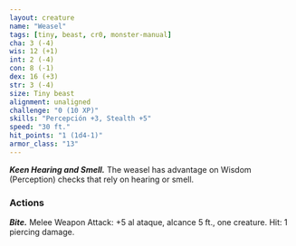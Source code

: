 ```yaml
---
layout: creature
name: "Weasel"
tags: [tiny, beast, cr0, monster-manual]
cha: 3 (-4)
wis: 12 (+1)
int: 2 (-4)
con: 8 (-1)
dex: 16 (+3)
str: 3 (-4)
size: Tiny beast
alignment: unaligned
challenge: "0 (10 XP)"
skills: "Percepción +3, Stealth +5"
speed: "30 ft."
hit_points: "1 (1d4-1)"
armor_class: "13"
---
```


***Keen Hearing and Smell.*** The weasel has advantage on Wisdom (Perception) checks that rely on hearing or smell.

### Actions

***Bite.*** Melee Weapon Attack: +5 al ataque, alcance 5 ft., one creature. Hit: 1 piercing damage.